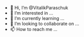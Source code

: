- 👋 Hi, I’m @VitalikParaschuk
- 👀 I’m interested in ...
- 🌱 I’m currently learning ...
- 💞️ I’m looking to collaborate on ...
- 📫 How to reach me ...

<!---
VitalikParaschuk/VitalikParaschuk is a ✨ special ✨ repository because its `README.md` (this file) appears on your GitHub profile.
You can click the Preview link to take a look at your changes.
--->
